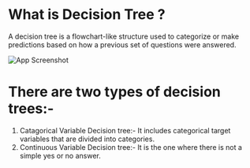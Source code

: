 
# What is Decision Tree ?

A decision tree is a flowchart-like structure used to categorize or make predictions based on how a previous set of questions were answered.

![App Screenshot](https://static.javatpoint.com/tutorial/machine-learning/images/decision-tree-classification-algorithm.png)

# There are two types of decision trees:-

1. Catagorical Variable Decision tree:- It includes categorical target variables that are divided into categories.
2. Continuous Variable Decision tree:- It is the one where there is not a simple yes or no answer.
